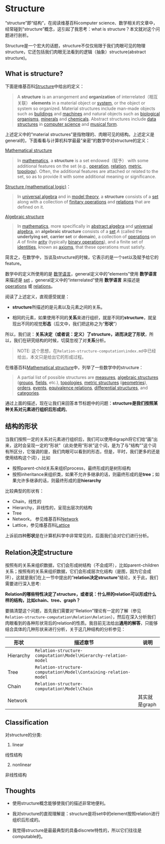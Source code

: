 # Structure

“structure”即“结构”，在阅读维基百科computer science、数学相关的文章中，经常碰到“structure”概念，这引起了我思考：what is structure？本文就对这个问题进行剖析。

Structure是一个宏大的话题，structure不仅仅局限于我们肉眼可见的物理structure，它还包括我们肉眼无法看到的逻辑（抽象）structure(abstract structure)。

## What is structure?

下面是维基百科[Structure](https://en.wikipedia.org/wiki/Structure)中给出的定义：

> A **structure** is an arrangement and **organization** of interrelated（相互关联） **elements** in a material object or [system](https://en.wikipedia.org/wiki/System), or the object or system so organized. Material structures include man-made objects such as [buildings](https://en.wikipedia.org/wiki/Building) and [machines](https://en.wikipedia.org/wiki/Machine) and natural objects such as [biological organisms](https://en.wikipedia.org/wiki/Organism), [minerals](https://en.wikipedia.org/wiki/Mineral) and [chemicals](https://en.wikipedia.org/wiki/Chemical_substance). Abstract structures include [data structures](https://en.wikipedia.org/wiki/Data_structure) in [computer science](https://en.wikipedia.org/wiki/Computer_science) and [musical form](https://en.wikipedia.org/wiki/Musical_form). 

上述定义中的“material structures”是指物理的、肉眼可见的结构。上述定义是general的，下面看看与计算机科学最最”亲密“的数学中对structure的定义：

[Mathematical structure](https://en.wikipedia.org/wiki/Mathematical_structure)

> In [mathematics](https://en.wikipedia.org/wiki/Mathematics), a **structure** is a set endowed（赋予） with some additional features on the set (e.g., [operation](https://en.wikipedia.org/wiki/Operation_(mathematics)), [relation](https://en.wikipedia.org/wiki/Relation_(math)), [metric](https://en.wikipedia.org/wiki/Metric_(mathematics)), [topology](https://en.wikipedia.org/wiki/Topology#Topologies_on_sets)). Often, the additional features are attached or related to the set, so as to provide it with some additional meaning or significance.

[Structure (mathematical logic)](https://en.wikipedia.org/wiki/Structure_(mathematical_logic))：

> In [universal algebra](https://en.wikipedia.org/wiki/Universal_algebra) and in [model theory](https://en.wikipedia.org/wiki/Model_theory), a **structure** consists of a [set](https://en.wikipedia.org/wiki/Set_(mathematics)) along with a collection of [finitary operations](https://en.wikipedia.org/wiki/Finitary) and [relations](https://en.wikipedia.org/wiki/Finitary_relation) that are defined on it.

[Algebraic structure](https://en.wikipedia.org/wiki/Algebraic_structure)

> In [mathematics](https://en.wikipedia.org/wiki/Mathematics), more specifically in [abstract algebra](https://en.wikipedia.org/wiki/Abstract_algebra) and [universal algebra](https://en.wikipedia.org/wiki/Universal_algebra), an **algebraic structure** consists of a [set](https://en.wikipedia.org/wiki/Set_(mathematics)) *A* (called the **underlying set**, **carrier set** or **domain**), a collection of [operations](https://en.wikipedia.org/wiki/Operation_(mathematics)) on *A* of finite [arity](https://en.wikipedia.org/wiki/Arity) (typically [binary operations](https://en.wikipedia.org/wiki/Binary_operation)), and a finite set of [identities](https://en.wikipedia.org/wiki/Identity_(mathematics)), known as [axioms](https://en.wikipedia.org/wiki/Axiom#Non-logical_axioms), that these operations must satisfy. 

简言之，在数学中，当谈及structure的时候，它表示的是一个set以及赋予给它的feature。

数学中的定义所使用的是 [数学语言](https://en.wikipedia.org/wiki/Language_of_mathematics)，general定义中的“elements”使用 **数学语言** 来描述是  [set](https://en.wikipedia.org/wiki/Set_(mathematics)) ，general定义中的“interrelated”使用 **数学语言** 来描述是 [operations](https://en.wikipedia.org/wiki/Operation_(mathematics)) 或 [relations](https://en.wikipedia.org/wiki/Finitary_relation)。

阅读了上述定义，直观感受就是：

- **structure**所描述的是元素以及元素之间的关系。

- 相同的元素，如果使用不同的**关系**来进行组织，就是不同的**structure**，就呈现出不同的视觉**形态**（后文中，我们把这称之为“**形状**”）

所以，我们说：**关系决定（或者说：定义）了structure，进而决定了形状**，所以，我们在研究结构的时候，切莫忽视了对**关系**分析。

> NOTE: 这个思想，在`Relation-structure-computation\index.md`中已经给出，本文只是给出它的形成过程。

在维基百科[Mathematical structure](https://en.wikipedia.org/wiki/Mathematical_structure)中，列举了一些数学中的structure：

> A partial list of possible structures are [measures](https://en.wikipedia.org/wiki/Measure_theory), [algebraic structures](https://en.wikipedia.org/wiki/Algebraic_structure) ([groups](https://en.wikipedia.org/wiki/Group_(mathematics)), [fields](https://en.wikipedia.org/wiki/Field_(mathematics)), etc.), [topologies](https://en.wikipedia.org/wiki/Topology), [metric structures](https://en.wikipedia.org/wiki/Metric_space) ([geometries](https://en.wikipedia.org/wiki/Geometry)), [orders](https://en.wikipedia.org/wiki/Order_theory), [events](https://en.wikipedia.org/wiki/Event_structure), [equivalence relations](https://en.wikipedia.org/wiki/Equivalence_relation), [differential structures](https://en.wikipedia.org/wiki/Differential_structure), and [categories](https://en.wikipedia.org/wiki/Category_(category_theory)).

通过上面的描述，现在让我们来回答本节标题中的问题：**structure是我们按照某种关系对元素进行组织后形成的**。



## 结构的形状

当我们按照一定的关系对元素进行组织后，我们可以使用digraph将它们给“画”出来，这时会呈现一定的“形状”（此处使用“形状”这个词，是为了与"结构""这个词有所区分，它强调的是，我们肉眼可以看到的形态，但是，平时，我们更多的还是使用结构这个词），比如

- 按照parent-child关系来组织process，最终形成的是树形结构
- 按照inheritance来组织类，如果不允许多继承的话，则最终形成的是**tree**；如果允许多继承的话，则最终形成的是**hierarchy**

比较典型的形状有：

- Chain，线性的
- Hierarchy，非线性的，呈现出层次的结构
- Tree
- Network， 参见维基百科[Network](https://en.wikipedia.org/wiki/Complex_network)
- Lattice，参见维基百科[Lattice](https://en.wikipedia.org/wiki/Lattice_(order))

上诉前四种**形状**是在计算机科学中非常常见的，后面我们会对它们进行分析。

## Relation决定structure

按照有的关系来组织数据，它们会形成树结构（不会成环），比如parent-children关系；按照有的关系来组织数据，它们会形成层次化结构（是图，因为它会成环），这就是我们在上一节中提出的“**relation决定structure**”结论，关于此，我们需要进行深入思考:

**Relation的哪些特性决定了structure，或者说：什么样的relation可以形成什么样的结构，比如chain、tree、graph？**

要搞清楚这个问题，首先我们需要对“Relation”理论有一定的了解（参见`Relation-structure-computation\Relation\Relation`），然后在深入分析我们肉眼看到的各种形状背后的relation的性质。我目前无法给出**通用的解答**，只能够结合具体的几种形状来进行分析，关于这几种结构的分析参见：

| 形状      | 描述章节                                                     | 说明          |
| --------- | ------------------------------------------------------------ | ------------- |
| Hierarchy | `Relation-structure-computation\Model\Hierarchy-relation-model` |               |
| Tree      | `Relation-structure-computation\Model\Containing-relation-model` |               |
| Chain     | `Relation-structure-computation\Model\Chain`                 |               |
| Network   |                                                              | 其实就是graph |



## Classification

对structure的分类:

1) linear

线性结构

2) nonlinear

非线性结构



## Thoughts

- 使用structure概念能够使我们的描述非常地便利。

- 我对structure的直观理解是：structure是将set中的element按照relation进行组织后形成的。

- 我觉得structure是最最典型的具备discrete特性的，所以它们往往是computable的。

